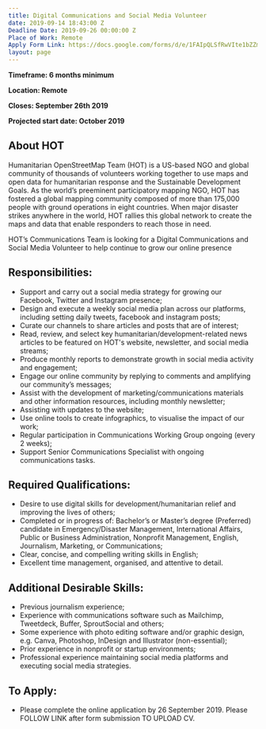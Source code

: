 ```yaml
---
title: Digital Communications and Social Media Volunteer
date: 2019-09-14 18:43:00 Z
Deadline Date: 2019-09-26 00:00:00 Z
Place of Work: Remote
Apply Form Link: https://docs.google.com/forms/d/e/1FAIpQLSfRwVIte1bZZmPuPAT4_yo_4zqHPqPTOBBBhzZYtWFhBoXvjA/viewform
layout: page
---
```


**Timeframe: 6 months minimum**

**Location: Remote**

**Closes: September 26th 2019**

**Projected start date: October 2019**

## About HOT

Humanitarian OpenStreetMap Team (HOT) is a US-based NGO and global community of thousands of volunteers working together to use maps and open data for humanitarian response and the Sustainable Development Goals. As the world’s preeminent participatory mapping NGO, HOT has fostered a global mapping community composed of more than 175,000 people with ground operations in eight countries. When major disaster strikes anywhere in the world, HOT rallies this global network to create the maps and data that enable responders to reach those in need.

HOT’s Communications Team is looking for a Digital Communications and Social Media Volunteer to help continue to grow our online presence 

## Responsibilities: 
* Support and carry out a social media strategy for growing our Facebook, Twitter and Instagram presence;
* Design and execute a weekly social media plan across our platforms, including setting daily tweets, facebook and instagram posts;
* Curate our channels to share articles and posts that are of interest;
* Read, review, and select key humanitarian/development-related news articles to be featured on HOT's website, newsletter, and social media streams;
* Produce monthly reports to demonstrate growth in social media activity and engagement;
* Engage our online community by replying to comments and amplifying our community’s messages;
* Assist with the development of marketing/communications materials and other information resources, including monthly newsletter; 
* Assisting with updates to the website;
* Use online tools to create infographics, to visualise the impact of our work;
* Regular participation in Communications Working Group ongoing (every 2 weeks);
* Support Senior Communications Specialist with ongoing communications tasks.

## Required Qualifications:
* Desire to use digital skills for development/humanitarian relief and improving the lives of others;
* Completed or in progress of: Bachelor’s or Master’s degree (Preferred) candidate in Emergency/Disaster Management, International Affairs, Public or Business
Administration, Nonprofit Management, English, Journalism, Marketing, or Communications;
* Clear, concise, and compelling writing skills in English;
* Excellent time management, organised, and attentive to detail.

## Additional Desirable Skills:
* Previous journalism experience; 
* Experience with communications software such as Mailchimp, Tweetdeck, Buffer, SproutSocial and others;
* Some experience with photo editing software and/or graphic design, e.g. Canva, Photoshop, InDesign and Illustrator (non-essential);
* Prior experience in nonprofit or startup environments;
* Professional experience maintaining social media platforms and executing social media strategies.


## To Apply: 
* Please complete the online application by 26 September 2019. Please FOLLOW LINK after form submission TO UPLOAD CV.